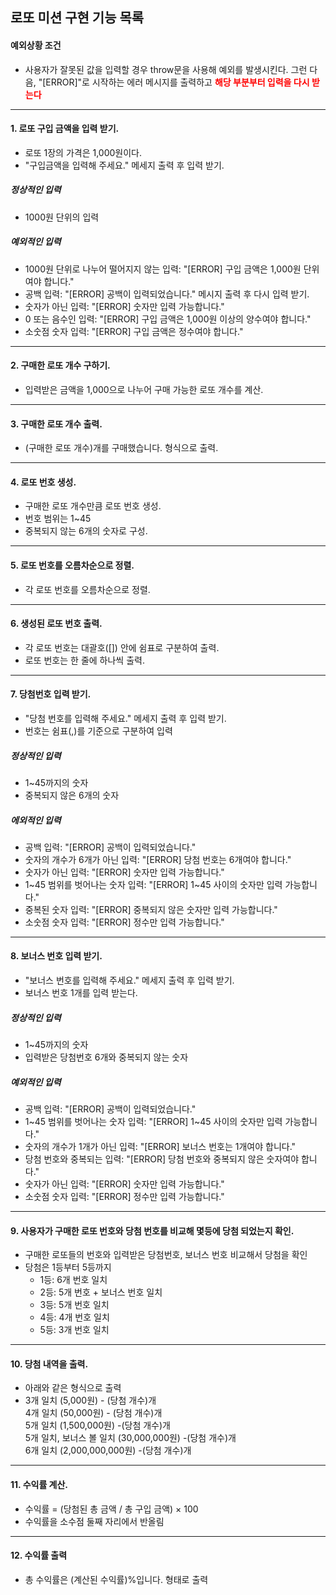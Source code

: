 ## 로또 미션 구현 기능 목록
#### 예외상황 조건
- 사용자가 잘못된 값을 입력할 경우 throw문을 사용해 예외를 발생시킨다. 그런 다음, "[ERROR]"로 시작하는 에러 메시지를 출력하고 <span style="color:red">**해당 부분부터 입력을 다시 받는다**</span>
---

#### 1. 로또 구입 금액을 입력 받기.
- 로또 1장의 가격은 1,000원이다.
- "구입금액을 입력해 주세요." 메세지 출력 후 입력 받기.

##### 정상적인 입력
- 1000원 단위의 입력

##### 예외적인 입력
- 1000원 단위로 나누어 떨어지지 않는 입력: "[ERROR] 구입 금액은 1,000원 단위여야 합니다."
- 공백 입력: "[ERROR] 공백이 입력되었습니다." 메시지 출력 후 다시 입력 받기.
- 숫자가 아닌 입력: "[ERROR] 숫자만 입력 가능합니다."
- 0 또는 음수인 입력: "[ERROR] 구입 금액은 1,000원 이상의 양수여야 합니다."
- 소숫점 숫자 입력: "[ERROR] 구입 금액은 정수여야 합니다."
---

#### 2. 구매한 로또 개수 구하기.
- 입력받은 금액을 1,000으로 나누어 구매 가능한 로또 개수를 계산.
---

#### 3. 구매한 로또 개수 출력.
- (구매한 로또 개수)개를 구매했습니다. 형식으로 출력.
---

#### 4. 로또 번호 생성.
- 구매한 로또 개수만큼 로또 번호 생성.
- 번호 범위는 1~45
- 중복되지 않는 6개의 숫자로 구성.
---

#### 5. 로또 번호를 오름차순으로 정렬.
- 각 로또 번호를 오름차순으로 정렬.
---

#### 6. 생성된 로또 번호 출력.
- 각 로또 번호는 대괄호([]) 안에 쉼표로 구분하여 출력.
- 로또 번호는 한 줄에 하나씩 출력.
---

#### 7. 당첨번호 입력 받기.
- "당첨 번호를 입력해 주세요." 메세지 출력 후 입력 받기.
- 번호는 쉼표(,)를 기준으로 구분하여 입력

##### 정상적인 입력
- 1~45까지의 숫자
- 중복되지 않은 6개의 숫자

##### 에외적인 입력
- 공백 입력: "[ERROR] 공백이 입력되었습니다."
- 숫자의 개수가 6개가 아닌 입력: "[ERROR] 당첨 번호는 6개여야 합니다."
- 숫자가 아닌 입력: "[ERROR] 숫자만 입력 가능합니다."
- 1~45 범위를 벗어나는 숫자 입력: "[ERROR] 1~45 사이의 숫자만 입력 가능합니다."
- 중복된 숫자 입력: "[ERROR] 중복되지 않은 숫자만 입력 가능합니다."
- 소숫점 숫자 입력: "[ERROR] 정수만 입력 가능합니다."
---

#### 8. 보너스 번호 입력 받기.
- "보너스 번호를 입력해 주세요." 메세지 출력 후 입력 받기.
- 보너스 번호 1개를 입력 받는다.

##### 정상적인 입력
- 1~45까지의 숫자
- 입력받은 당첨번호 6개와 중복되지 않는 숫자

##### 예외적인 입력
- 공백 입력: "[ERROR] 공백이 입력되었습니다."
- 1~45 범위를 벗어나는 숫자 입력: "[ERROR] 1~45 사이의 숫자만 입력 가능합니다."
- 숫자의 개수가 1개가 아닌 입력: "[ERROR] 보너스 번호는 1개여야 합니다."
- 당첨 번호와 중복되는 입력: "[ERROR] 당첨 번호와 중복되지 않은 숫자여야 합니다."
- 숫자가 아닌 입력: "[ERROR] 숫자만 입력 가능합니다."
- 소숫점 숫자 입력: "[ERROR] 정수만 입력 가능합니다."
---

#### 9. 사용자가 구매한 로또 번호와 당첨 번호를 비교해 몇등에 당첨 되었는지 확인.
- 구매한 로또들의 번호와 입력받은 당첨번호, 보너스 번호 비교해서 당첨을 확인
- 당첨은 1등부터 5등까지
  - 1등: 6개 번호 일치
  - 2등: 5개 번호 + 보너스 번호 일치
  - 3등: 5개 번호 일치
  - 4등: 4개 번호 일치
  - 5등: 3개 번호 일치
---

#### 10. 당첨 내역을 출력.
- 아래와 같은 형식으로 출력
- 3개 일치 (5,000원) - (당첨 개수)개
  <br>
  4개 일치 (50,000원) - (당첨 개수)개
  <br>
  5개 일치 (1,500,000원) -(당첨 개수)개
  <br>
  5개 일치, 보너스 볼 일치 (30,000,000원) -(당첨 개수)개
  <br>
  6개 일치 (2,000,000,000원) -(당첨 개수)개
---

#### 11. 수익률 계산.
- 수익률 = (당첨된 총 금액 / 총 구입 금액) × 100
- 수익률을 소수점 둘째 자리에서 반올림
---

#### 12. 수익률 출력
- 총 수익률은 (계산된 수익률)%입니다. 형태로 출력

